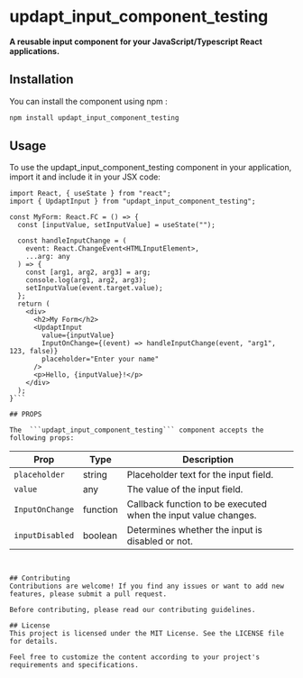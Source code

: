 # updapt_input_component_testing

**A reusable input component for your JavaScript/Typescript React applications.**

## Installation

You can install the component using npm :

```bash
npm install updapt_input_component_testing
```

## Usage

To use the updapt_input_component_testing component in your application, import it and include it in your JSX code:

````tsx
import React, { useState } from "react";
import { UpdaptInput } from "updapt_input_component_testing";

const MyForm: React.FC = () => {
  const [inputValue, setInputValue] = useState("");

  const handleInputChange = (
    event: React.ChangeEvent<HTMLInputElement>,
    ...arg: any
  ) => {
    const [arg1, arg2, arg3] = arg;
    console.log(arg1, arg2, arg3);
    setInputValue(event.target.value);
  };
  return (
    <div>
      <h2>My Form</h2>
      <UpdaptInput
        value={inputValue}
        InputOnChange={(event) => handleInputChange(event, "arg1", 123, false)}
        placeholder="Enter your name"
      />
      <p>Hello, {inputValue}!</p>
    </div>
  );
}```

## PROPS

The  ```updapt_input_component_testing``` component accepts the following props:
````

| Prop            | Type     | Description                                                    |
| --------------- | -------- | -------------------------------------------------------------- |
| `placeholder`   | string   | Placeholder text for the input field.                          |
| `value`         | any      | The value of the input field.                                  |
| `InputOnChange` | function | Callback function to be executed when the input value changes. |
| `inputDisabled` | boolean  | Determines whether the input is disabled or not.               |

```


## Contributing
Contributions are welcome! If you find any issues or want to add new features, please submit a pull request.

Before contributing, please read our contributing guidelines.

## License
This project is licensed under the MIT License. See the LICENSE file for details.

Feel free to customize the content according to your project's requirements and specifications.



```
